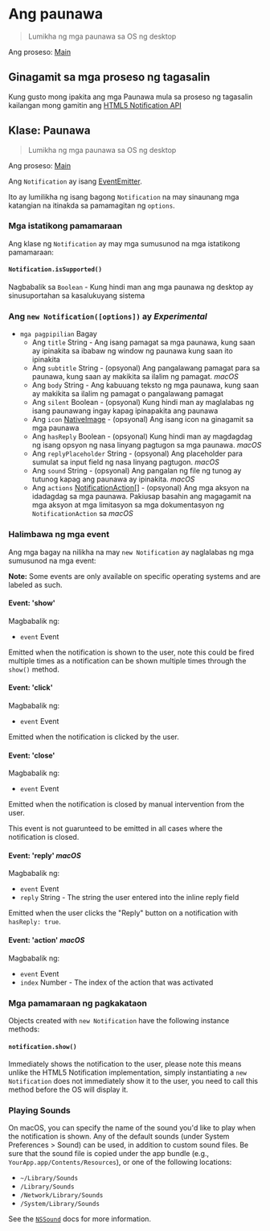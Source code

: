 # Ang paunawa

> Lumikha ng mga paunawa sa OS ng desktop

Ang proseso: [Main](../glossary.md#main-process)

## Ginagamit sa mga proseso ng tagasalin

Kung gusto mong ipakita ang mga Paunawa mula sa proseso ng tagasalin kailangan mong gamitin ang [HTML5 Notification API](../tutorial/notifications.md)

## Klase: Paunawa

> Lumikha ng mga paunawa sa OS ng desktop

Ang proseso: [Main](../glossary.md#main-process)

Ang `Notification` ay isang [EventEmitter](http://nodejs.org/api/events.html#events_class_events_eventemitter).

Ito ay lumilikha ng isang bagong `Notification` na may sinaunang mga katangian na itinakda sa pamamagitan ng `options`.

### Mga istatikong pamamaraan

Ang klase ng `Notification` ay may mga sumusunod na mga istatikong pamamaraan:

#### `Notification.isSupported()`

Nagbabalik sa `Boolean` - Kung hindi man ang mga paunawa ng desktop ay sinusuportahan sa kasalukuyang sistema

### Ang `new Notification([options])` ay *Experimental*

* `mga pagpipilian` Bagay 
  * Ang `title` String - Ang isang pamagat sa mga paunawa, kung saan ay ipinakita sa ibabaw ng window ng paunawa kung saan ito ipinakita
  * Ang `subtitle` String - (opsyonal) Ang pangalawang pamagat para sa paunawa, kung saan ay makikita sa ilalim ng pamagat. *macOS*
  * Ang `body` String - Ang kabuuang teksto ng mga paunawa, kung saan ay makikita sa ilalim ng pamagat o pangalawang pamagat
  * Ang `silent` Boolean - (opsyonal) Kung hindi man ay maglalabas ng isang paunawang ingay kapag ipinapakita ang paunawa
  * Ang `icon` [NativeImage](native-image.md) - (opsyonal) Ang isang icon na ginagamit sa mga paunawa
  * Ang `hasReply` Boolean - (opsyonal) Kung hindi man ay magdagdag ng isang opsyon ng nasa linyang pagtugon sa mga paunawa. *macOS*
  * Ang `replyPlaceholder` String - (opsyonal) Ang placeholder para sumulat sa input field ng nasa linyang pagtugon. *macOS*
  * Ang `sound` String - (opsyonal) Ang pangalan ng file ng tunog ay tutunog kapag ang paunawa ay ipinakita. *macOS*
  * Ang `actions` [NotificationAction[]](structures/notification-action.md) - (opsyonal) Ang mga aksyon na idadagdag sa mga paunawa. Pakiusap basahin ang magagamit na mga aksyon at mga limitasyon sa mga dokumentasyon ng `NotificationAction` sa *macOS*

### Halimbawa ng mga event

Ang mga bagay na nilikha na may `new Notification` ay naglalabas ng mga sumusunod na mga event:

**Note:** Some events are only available on specific operating systems and are labeled as such.

#### Event: 'show'

Magbabalik ng:

* `event` Event

Emitted when the notification is shown to the user, note this could be fired multiple times as a notification can be shown multiple times through the `show()` method.

#### Event: 'click'

Magbabalik ng:

* `event` Event

Emitted when the notification is clicked by the user.

#### Event: 'close'

Magbabalik ng:

* `event` Event

Emitted when the notification is closed by manual intervention from the user.

This event is not guarunteed to be emitted in all cases where the notification is closed.

#### Event: 'reply' *macOS*

Magbabalik ng:

* `event` Event
* `reply` String - The string the user entered into the inline reply field

Emitted when the user clicks the "Reply" button on a notification with `hasReply: true`.

#### Event: 'action' *macOS*

Magbabalik ng:

* `event` Event
* `index` Number - The index of the action that was activated

### Mga pamamaraan ng pagkakataon

Objects created with `new Notification` have the following instance methods:

#### `notification.show()`

Immediately shows the notification to the user, please note this means unlike the HTML5 Notification implementation, simply instantiating a `new Notification` does not immediately show it to the user, you need to call this method before the OS will display it.

### Playing Sounds

On macOS, you can specify the name of the sound you'd like to play when the notification is shown. Any of the default sounds (under System Preferences > Sound) can be used, in addition to custom sound files. Be sure that the sound file is copied under the app bundle (e.g., `YourApp.app/Contents/Resources`), or one of the following locations:

* `~/Library/Sounds`
* `/Library/Sounds`
* `/Network/Library/Sounds`
* `/System/Library/Sounds`

See the [`NSSound`](https://developer.apple.com/documentation/appkit/nssound) docs for more information.
